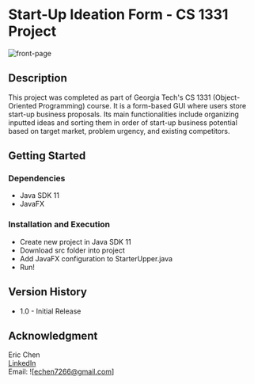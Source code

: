 # Start-Up Ideation Form - CS 1331 Project

![front-page]

## Description
This project was completed as part of Georgia Tech's CS 1331 (Object-Oriented Programming) course. It is a form-based GUI where users store start-up business proposals. Its main functionalities include organizing inputted ideas and sorting them in order of start-up business potential based on target market, problem urgency, and existing competitors.

## Getting Started

### Dependencies

* Java SDK 11
* JavaFX

### Installation and Execution

* Create new project in Java SDK 11
* Download src folder into project
* Add JavaFX configuration to StarterUpper.java
* Run!

## Version History

* 1.0 - Initial Release

## Acknowledgment
Eric Chen<br/>
[LinkedIn](https://www.linkedin.com/in/ericchenatl/)<br/>
Email: 
![echen7266@gmail.com]

[front-page]: https://i.imgur.com/uuBDE7V.png
